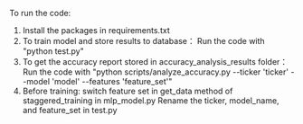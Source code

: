 To run the code:

1. Install the packages in requirements.txt
2. To train model and store results to database：
Run the code with "python test.py" 
3. To get the accuracy report stored in accuracy_analysis_results folder：
Run the code with "python scripts/analyze_accuracy.py --ticker 'ticker' --model 'model' --features 'feature_set'" 
4. Before training: switch feature set in get_data method of staggered_training in mlp_model.py
Rename the ticker, model_name, and feature_set in test.py
